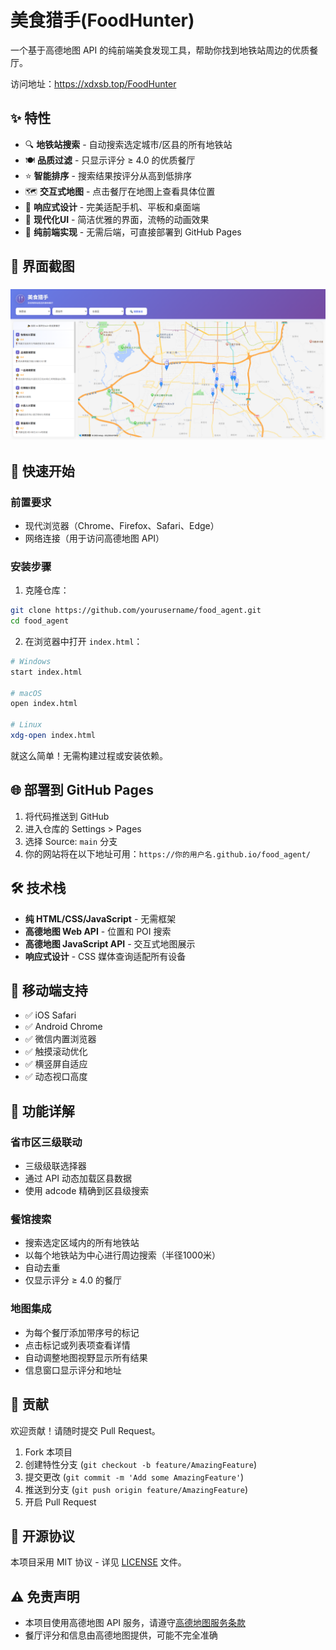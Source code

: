 #  美食猎手(FoodHunter)

一个基于高德地图 API 的纯前端美食发现工具，帮助你找到地铁站周边的优质餐厅。

访问地址：https://xdxsb.top/FoodHunter

## ✨ 特性

- 🔍 **地铁站搜索** - 自动搜索选定城市/区县的所有地铁站
- 🍽️ **品质过滤** - 只显示评分 ≥ 4.0 的优质餐厅
- ⭐ **智能排序** - 搜索结果按评分从高到低排序
- 🗺️ **交互式地图** - 点击餐厅在地图上查看具体位置
- 📱 **响应式设计** - 完美适配手机、平板和桌面端
- 🎨 **现代化UI** - 简洁优雅的界面，流畅的动画效果
- 🚀 **纯前端实现** - 无需后端，可直接部署到 GitHub Pages

## 📸 界面截图

### ![image-20250930181312376](assets/image-20250930181312376.png)



## 🚀 快速开始

### 前置要求

- 现代浏览器（Chrome、Firefox、Safari、Edge）
- 网络连接（用于访问高德地图 API）

### 安装步骤

1. 克隆仓库：

```bash
git clone https://github.com/yourusername/food_agent.git
cd food_agent
```

2. 在浏览器中打开 `index.html`：

```bash
# Windows
start index.html

# macOS
open index.html

# Linux
xdg-open index.html
```

就这么简单！无需构建过程或安装依赖。

## 🌐 部署到 GitHub Pages

1. 将代码推送到 GitHub
2. 进入仓库的 Settings > Pages
3. 选择 Source: `main` 分支
4. 你的网站将在以下地址可用：`https://你的用户名.github.io/food_agent/`

## 🛠️ 技术栈

- **纯 HTML/CSS/JavaScript** - 无需框架
- **高德地图 Web API** - 位置和 POI 搜索
- **高德地图 JavaScript API** - 交互式地图展示
- **响应式设计** - CSS 媒体查询适配所有设备

## 📱 移动端支持

- ✅ iOS Safari
- ✅ Android Chrome
- ✅ 微信内置浏览器
- ✅ 触摸滚动优化
- ✅ 横竖屏自适应
- ✅ 动态视口高度

## 🎨 功能详解

### 省市区三级联动

- 三级级联选择器
- 通过 API 动态加载区县数据
- 使用 adcode 精确到区县级搜索

### 餐馆搜索

- 搜索选定区域内的所有地铁站
- 以每个地铁站为中心进行周边搜索（半径1000米）
- 自动去重
- 仅显示评分 ≥ 4.0 的餐厅

### 地图集成

- 为每个餐厅添加带序号的标记
- 点击标记或列表项查看详情
- 自动调整地图视野显示所有结果
- 信息窗口显示评分和地址

## 🤝 贡献

欢迎贡献！请随时提交 Pull Request。

1. Fork 本项目
2. 创建特性分支 (`git checkout -b feature/AmazingFeature`)
3. 提交更改 (`git commit -m 'Add some AmazingFeature'`)
4. 推送到分支 (`git push origin feature/AmazingFeature`)
5. 开启 Pull Request

## 📝 开源协议

本项目采用 MIT 协议 - 详见 [LICENSE](LICENSE) 文件。

## ⚠️ 免责声明

- 本项目使用高德地图 API 服务，请遵守[高德地图服务条款](https://lbs.amap.com/home/terms/)
- 餐厅评分和信息由高德地图提供，可能不完全准确
